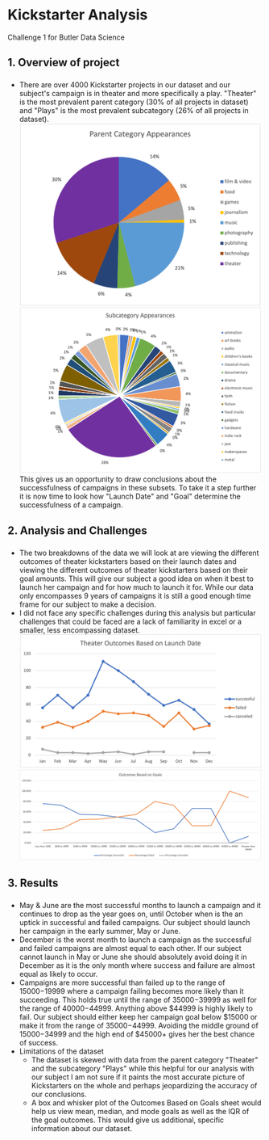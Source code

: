 # Kickstarter Analysis
Challenge 1 for Butler Data Science

## 1. Overview of project
### 
* There are over 4000 Kickstarter projects in our dataset and our subject's campaign is in theater and more specifically a play. "Theater" is the most prevalent parent category (30% of all projects in dataset) and "Plays" is the most prevalent subcategory (26% of all projects in dataset). 
![Count of Parent Category](https://github.com/coxjack/ExcelChallenge1/blob/main/AdditionalSupportingImages/ParentCategoryTotal.png)
![Count of Subcategory](https://github.com/coxjack/ExcelChallenge1/blob/main/AdditionalSupportingImages/SubcategoryTotal.png)
This gives us an opportunity to draw conclusions about the successfulness of campaigns in these subsets. To take it a step further it is now time to look how "Launch Date" and "Goal" determine the successfulness of a campaign.

## 2. Analysis and Challenges
###
* The two breakdowns of the data we will look at are viewing the different outcomes of theater kickstarters based on their launch dates and viewing the different outcomes of theater kickstarters based on their goal amounts. This will give our subject a good idea on when it best to launch her campaign and for how much to launch it for. While our data only encompasses 9 years of campaigns it is still a good enough time frame for our subject to make a decision.
* I did not face any specific challenges during this analysis but particular challenges that could be faced are a lack of familiarity in excel or a smaller, less encompassing dataset.
![Theater Outcomes by Launch Date](https://github.com/coxjack/ExcelChallenge1/blob/main/Resources/Theater_Outcomes_vs_Launch.png)
![Outcomes Based on Goals](https://github.com/coxjack/ExcelChallenge1/blob/main/Resources/Outcomes_vs_Goals.png)
## 3. Results
###
* May & June are the most successful months to launch a campaign and it continues to drop as the year goes on, until October when is the an uptick in successful and failed campaigns. Our subject should launch her campaign in the early summer, May or June.
* December is the worst month to launch a campaign as the successful and failed campaigns are almost equal to each other. If our subject cannot launch in May or June she should absolutely avoid doing it in December as it is the only month where success and failure are almost equal as likely to occur.
* Campaigns are more successful than failed up to the range of $15000-$19999 where a campaign failing becomes more likely than it succeeding. This holds true until the range of $35000-$39999 as well for the range of $40000-$44999. Anything above $44999 is highly likely to fail. Our subject should either keep her campaign goal below $15000 or make it from the range of $35000-$44999. Avoiding the middle ground of $15000-$34999 and the high end of $45000+ gives her the best chance of success.
* Limitations of the dataset
  - The dataset is skewed with data from the parent category "Theater" and the subcategory "Plays" while this helpful for our analysis with our subject I am not sure if it paints the most accurate picture of Kickstarters on the whole and perhaps jeopardizing the accuracy of our conclusions. 
  - A box and whisker plot of the Outcomes Based on Goals sheet would help us view mean, median, and mode goals as well as the IQR of the goal outcomes. This would give us additional, specific information about our dataset.




